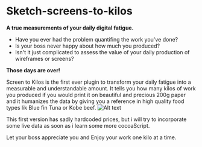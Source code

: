 # Sketch-screens-to-kilos
**A true measurements of your daily digital fatigue.**

* Have you ever had the problem quantifing the work you've done? 
* Is your boss never happy about how much you produced?
* Isn't it just complicated to assess the value of your daily production of wireframes or screens?

**Those days are over!**

Screen to Kilos is the first ever plugin to transform your daily fatigue into a measurable and understandable amount.
It tells you how many kilos of work you produced if you would print it on beautiful and precious 200g paper and it humanizes the data by giving you a reference in high quality food types lik Blue fin Tuna or Kobe beef.
![Alt text](fishandchipsing.github.com/Sketch-screens-to-kilos/Screens-to-kilos-screenshot.png)

This first version has sadly hardcoded prices, but i will try to incorporate some live data as soon as i learn some more cocoaScript.

Let your boss appreciate you and Enjoy your work one kilo at a time.
